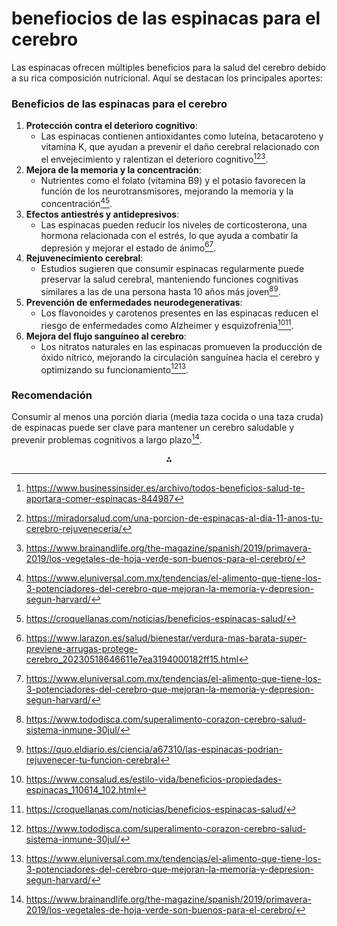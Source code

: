 # benefiocios de las espinacas para el cerebro

Las espinacas ofrecen múltiples beneficios para la salud del cerebro debido a su rica composición nutricional. Aquí se destacan los principales aportes:

### **Beneficios de las espinacas para el cerebro**

1. **Protección contra el deterioro cognitivo**:
    - Las espinacas contienen antioxidantes como luteína, betacaroteno y vitamina K, que ayudan a prevenir el daño cerebral relacionado con el envejecimiento y ralentizan el deterioro cognitivo[^1][^4][^9].
2. **Mejora de la memoria y la concentración**:
    - Nutrientes como el folato (vitamina B9) y el potasio favorecen la función de los neurotransmisores, mejorando la memoria y la concentración[^7][^8].
3. **Efectos antiestrés y antidepresivos**:
    - Las espinacas pueden reducir los niveles de corticosterona, una hormona relacionada con el estrés, lo que ayuda a combatir la depresión y mejorar el estado de ánimo[^5][^7].
4. **Rejuvenecimiento cerebral**:
    - Estudios sugieren que consumir espinacas regularmente puede preservar la salud cerebral, manteniendo funciones cognitivas similares a las de una persona hasta 10 años más joven[^3][^6].
5. **Prevención de enfermedades neurodegenerativas**:
    - Los flavonoides y carotenos presentes en las espinacas reducen el riesgo de enfermedades como Alzheimer y esquizofrenia[^2][^8].
6. **Mejora del flujo sanguíneo al cerebro**:
    - Los nitratos naturales en las espinacas promueven la producción de óxido nítrico, mejorando la circulación sanguínea hacia el cerebro y optimizando su funcionamiento[^3][^7].

### **Recomendación**

Consumir al menos una porción diaria (media taza cocida o una taza cruda) de espinacas puede ser clave para mantener un cerebro saludable y prevenir problemas cognitivos a largo plazo[^9].

<div style="text-align: center">⁂</div>

[^1]: https://www.businessinsider.es/archivo/todos-beneficios-salud-te-aportara-comer-espinacas-844987

[^2]: https://www.consalud.es/estilo-vida/beneficios-propiedades-espinacas_110614_102.html

[^3]: https://www.tododisca.com/superalimento-corazon-cerebro-salud-sistema-inmune-30jul/

[^4]: https://miradorsalud.com/una-porcion-de-espinacas-al-dia-11-anos-tu-cerebro-rejuveneceria/

[^5]: https://www.larazon.es/salud/bienestar/verdura-mas-barata-super-previene-arrugas-protege-cerebro_20230518646611e7ea3194000182ff15.html

[^6]: https://quo.eldiario.es/ciencia/a67310/las-espinacas-podrian-rejuvenecer-tu-funcion-cerebral

[^7]: https://www.eluniversal.com.mx/tendencias/el-alimento-que-tiene-los-3-potenciadores-del-cerebro-que-mejoran-la-memoria-y-depresion-segun-harvard/

[^8]: https://croquellanas.com/noticias/beneficios-espinacas-salud/

[^9]: https://www.brainandlife.org/the-magazine/spanish/2019/primavera-2019/los-vegetales-de-hoja-verde-son-buenos-para-el-cerebro/

[^10]: https://www.olivetto.com.co/bienestar/alimentos-buenos-para-el-cerebro/

